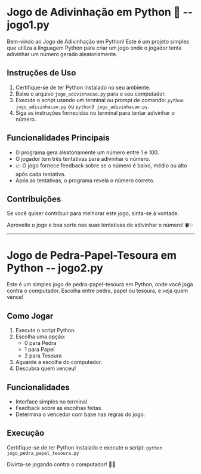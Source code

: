 # Jogo de Adivinhação em Python 🎲 -- jogo1.py

Bem-vindo ao Jogo de Adivinhação em Python! Este é um projeto simples que utiliza a linguagem Python para criar um jogo onde o jogador tenta adivinhar um número gerado aleatoriamente.

## Instruções de Uso
1. Certifique-se de ter Python instalado no seu ambiente.
2. Baixe o arquivo `jogo_adivinhacao.py` para o seu computador.
3. Execute o script usando um terminal ou prompt de comando: `python jogo_adivinhacao.py` ou `python3 jogo_adivinhacao.py`.
4. Siga as instruções fornecidas no terminal para tentar adivinhar o número.

## Funcionalidades Principais
- O programa gera aleatoriamente um número entre 1 e 100.
- O jogador tem três tentativas para adivinhar o número.
- 📈 O jogo fornece feedback sobre se o número é baixo, médio ou alto após cada tentativa.
- Após as tentativas, o programa revela o número correto.

## Contribuições
Se você quiser contribuir para melhorar este jogo, sinta-se à vontade.

Aproveite o jogo e boa sorte nas suas tentativas de adivinhar o número! 🍀✨

---

# Jogo de Pedra-Papel-Tesoura em Python -- jogo2.py

Este é um simples jogo de pedra-papel-tesoura em Python, onde você joga contra o computador. Escolha entre pedra, papel ou tesoura, e veja quem vence!

## Como Jogar
1. Execute o script Python.
2. Escolha uma opção:
   - 0 para Pedra
   - 1 para Papel
   - 2 para Tesoura
3. Aguarde a escolha do computador.
4. Descubra quem venceu!

## Funcionalidades
- Interface simples no terminal.
- Feedback sobre as escolhas feitas.
- Determina o vencedor com base nas regras do jogo.

## Execução
Certifique-se de ter Python instalado e execute o script: `python jogo_pedra_papel_tesoura.py`

Divirta-se jogando contra o computador! 🎲✨
